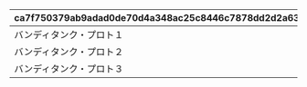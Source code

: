 |ca7f750379ab9adad0de70d4a348ac25c8446c7878dd2d2a636a1c072033f975|b13db9b604c1f342319d3fe0342c970b64a63ba8115d82d2c2eaddeb7737c7ab|0a987f42feacacdbd24162aecda251600641285bc1306a68e5b84049db5f4676|4dc56c317d0c5e758cedd27f1a2631fca1ffeb79f4db1912fd8956cebdffe8b3|d74ab4ad231dac8b31214710552b68e62b0e52de657444be505b1ddb9de5652b|138bca0b3cd7d5b6791e0ee48b302f0dc414ff8245c0bb7a76c61af8bedb5ea9|2f26f811f70fc6e27ba252f89c887aed8dcee84d47c2074738f2cfa51a5d594f|8a66b9464c1803474a3502c76eeee890d8ddf576496059e197822269dc56a4af|c736b11d8ce477fcbfd1fb843f944b692d45bd3a51a0936f6e12521ab474e3f6|0fb76d208c4fabc3f928fd7930f289c5740a6316d74a4e086ad0dba3419423dd|6843c17d37804916099b7fe1f78ee10eeafdfe81eb337816ffca858b8186df7a|b408f9384547fb8f5c91cfffad65832f95e1dbac6c482827c84a833ff9e399ac|d4161a5e8b638c87404154d2a0741ec86049054eb783ef2278fdd7d8a4fab979|3f004dd9498df2734809b58dac24d51f0bc6f1dea5d8db619d1b6e960064c628|56811b2d39880f6dc390cf35135caf01cf3719e3616032286b0a614e4d5d9ae5|
| --- | --- | --- | --- | --- | --- | --- | --- | --- | --- | --- | --- | --- | --- | --- |
|バンディタンク・プロト１|0|0|1630|3|100003|101001|1|2|100002|4|5|0|0|1|
|バンディタンク・プロト２|0|0|1630|3|100003|101001|2|2|100002|4|5|0|0|1|
|バンディタンク・プロト３|0|0|1630|3|100003|101001|3|2|100002|4|5|0|0|1|